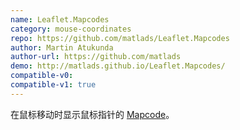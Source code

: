 ```yaml
---
name: Leaflet.Mapcodes
category: mouse-coordinates
repo: https://github.com/matlads/Leaflet.Mapcodes
author: Martin Atukunda
author-url: https://github.com/matlads
demo: http://matlads.github.io/Leaflet.Mapcodes/
compatible-v0:
compatible-v1: true
---
```


在鼠标移动时显示鼠标指针的 <a href="https://www.mapcode.com">Mapcode</a>。
